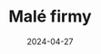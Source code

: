 ---
layout: layouts/archive-episode.njk
title: Malé firmy
date: "2024-04-27"
tv: "RTVS :2"
link: https://www.rtvs.sk/televizia/archiv/14252/462697#46
datum: 27. 4. 2024
foto1024: business_1024x768.jpg
foto1440: business_1440x825.jpg
alt: Small business main picture
tags: hero
---